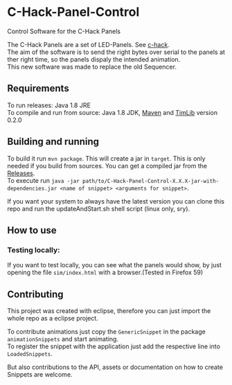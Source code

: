 # C-Hack-Panel-Control
Control Software for the C-Hack Panels

The C-Hack Panels are a set of LED-Panels. See [c-hack](http://c-hack.de/projekte/c-hack-panel/).  
The aim of the software is to send the right bytes over serial to the panels at ther right time, 
so the panels dispaly the intended animation.  
This new software was made to replace the old Sequencer.

## Requirements
To run releases: Java 1.8 JRE  
To compile and run from source:  Java 1.8 JDK, [Maven](https://maven.apache.org/index.html) and [TimLib](https://github.com/neumantm/TimLib) version 0.2.0

## Building and running
To build it run `mvn package`. This will create a jar in `target`. This is only needed if you build from sources. You can get a compiled jar from the [Releases](https://github.com/c-hack/C-Hack-Panel-Control/releases).  
To execute run `java -jar path/to/C-Hack-Panel-Control-X.X.X-jar-with-dependencies.jar <name of snippet> <arguments for snippet>`.  

If you want your system to always have the latest version you can clone this repo and run the updateAndStart.sh shell script (linux only, sry).

## How to use
### Testing locally:
If you want to test locally, you can see what the panels would show, by just opening the file `sim/index.html` with a browser.(Tested in Firefox 59)

## Contributing
This project was created with eclipse, therefore you can just import the whole repo as a eclipse project.

To contribute animations just copy the `GenericSnippet` in the package `animationSnippets` and start animating.  
To register the snippet with the application just add the respective line into `LoadedSnippets`.

But also contributions to the API, assets or documentation on how to create Snippets are welcome.
